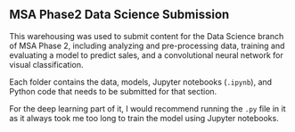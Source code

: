 ## MSA Phase2 Data Science Submission

This warehousing was used to submit content for the Data Science branch of MSA Phase 2, including analyzing and pre-processing data, training and evaluating a model to predict sales, and a convolutional neural network for visual classification.

Each folder contains the data, models, Jupyter notebooks (`.ipynb`), and Python code that needs to be submitted for that section.

For the deep learning part of it, I would recommend running the `.py` file in it as it always took me too long to train the model using Jupyter notebooks.
